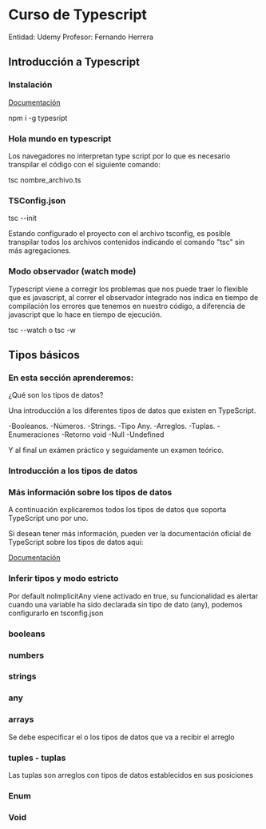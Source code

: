# Curso de Typescript
Entidad: Udemy Profesor: Fernando Herrera

## Introducción a Typescript

### Instalación 

[Documentación](https://www.typescriptlang.org/download)

npm i -g typesript

### Hola mundo en typescript

Los navegadores no interpretan type script por lo que es necesario transpilar el código con el siguiente comando:

tsc nombre_archivo.ts

### TSConfig.json

tsc --init  

Estando configurado el proyecto con el archivo tsconfig, es posible transpilar todos los archivos contenidos indicando el comando "tsc" sin más agregaciones.

### Modo observador (watch mode)

Typescript viene a corregir los problemas que nos puede traer lo flexible que es javascript, al correr el observador integrado nos indica en tiempo de compilación los errores que tenemos en nuestro código, a diferencia de javascript que lo hace en tiempo de ejecución.  

tsc --watch o tsc -w

## Tipos básicos

### En esta sección aprenderemos:

¿Qué son los tipos de datos?

Una introducción a los diferentes tipos de datos que existen en TypeScript.  

-Booleanos.
-Números.
-Strings.
-Tipo Any.
-Arreglos.
-Tuplas.
-Enumeraciones
-Retorno void
-Null
-Undefined  

Y al final un exámen práctico y seguidamente un examen teórico.

### Introducción a los tipos de datos

### Más información sobre los tipos de datos

A continuación explicaremos todos los tipos de datos que soporta TypeScript uno por uno.

Si desean tener más información, pueden ver la documentación oficial de TypeScript sobre los tipos de datos aquí:

[Documentación](https://www.typescriptlang.org/docs/handbook/2/everyday-types.html)

### Inferir tipos y modo estricto

Por default noImplicitAny viene activado en true, su funcionalidad es alertar cuando una variable ha sido declarada sin tipo de dato (any), podemos configurarlo en tsconfig.json

### booleans

### numbers

### strings

### any

### arrays

Se debe especificar el o los tipos de datos que va a recibir el arreglo

### tuples - tuplas

Las tuplas son arreglos con tipos de datos establecidos en sus posiciones

### Enum

### Void

